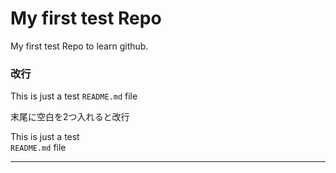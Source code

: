 My first test Repo
===================

My first test Repo to learn github.

### 改行

This is just a test
`README.md` file

末尾に空白を2つ入れると改行

This is just a test  
`README.md` file


--------------------------------------------------------

